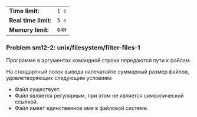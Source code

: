 |                      |       |
|----------------------|-------|
| **Time limit:**      | `1 s` |
| **Real time limit:** | `5 s` |
| **Memory limit:**    | `64M` |


### Problem sm12-2: unix/filesystem/filter-files-1

Программе в аргументах командной строки передаются пути к файлам.

На стандартный поток вывода напечатайте суммарный размер файлов, удовлетворяющих следующим условиям:

  * Файл существует.
  * Файл является регулярным, при этом не является символической ссылкой.
  * Файл имеет единственное имя в файловой системе.

